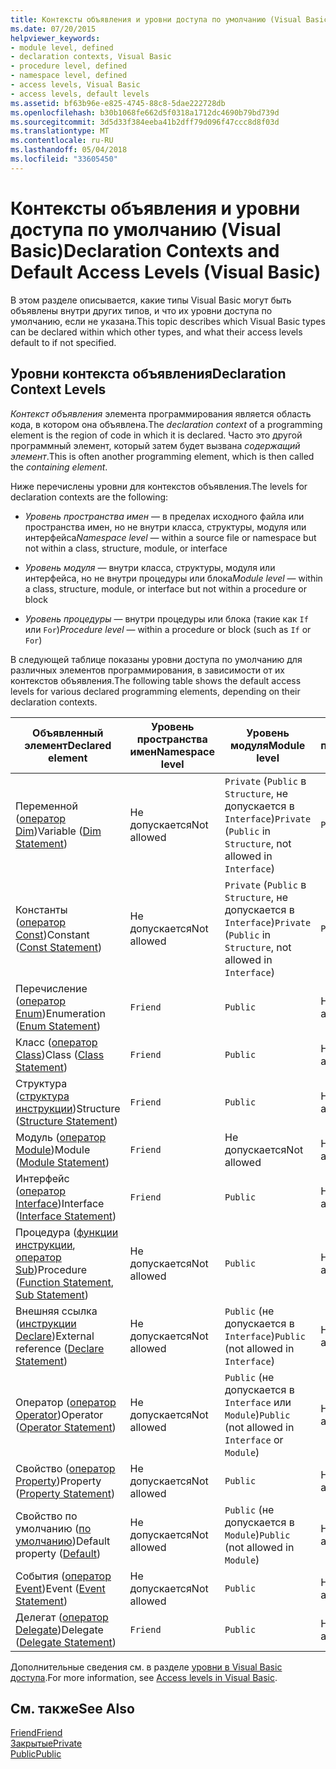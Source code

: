 ```yaml
---
title: Контексты объявления и уровни доступа по умолчанию (Visual Basic)
ms.date: 07/20/2015
helpviewer_keywords:
- module level, defined
- declaration contexts, Visual Basic
- procedure level, defined
- namespace level, defined
- access levels, Visual Basic
- access levels, default levels
ms.assetid: bf63b96e-e825-4745-88c8-5dae222728db
ms.openlocfilehash: b30b1068fe662d5f0318a1712dc4690b79bd739d
ms.sourcegitcommit: 3d5d33f384eeba41b2dff79d096f47ccc8d8f03d
ms.translationtype: MT
ms.contentlocale: ru-RU
ms.lasthandoff: 05/04/2018
ms.locfileid: "33605450"
---
```

# <a name="declaration-contexts-and-default-access-levels-visual-basic"></a><span data-ttu-id="6b5e6-102">Контексты объявления и уровни доступа по умолчанию (Visual Basic)</span><span class="sxs-lookup"><span data-stu-id="6b5e6-102">Declaration Contexts and Default Access Levels (Visual Basic)</span></span>
<span data-ttu-id="6b5e6-103">В этом разделе описывается, какие типы Visual Basic могут быть объявлены внутри других типов, и что их уровни доступа по умолчанию, если не указана.</span><span class="sxs-lookup"><span data-stu-id="6b5e6-103">This topic describes which Visual Basic types can be declared within which other types, and what their access levels default to if not specified.</span></span>  
  
## <a name="declaration-context-levels"></a><span data-ttu-id="6b5e6-104">Уровни контекста объявления</span><span class="sxs-lookup"><span data-stu-id="6b5e6-104">Declaration Context Levels</span></span>  
 <span data-ttu-id="6b5e6-105">*Контекст объявления* элемента программирования является область кода, в котором она объявлена.</span><span class="sxs-lookup"><span data-stu-id="6b5e6-105">The *declaration context* of a programming element is the region of code in which it is declared.</span></span> <span data-ttu-id="6b5e6-106">Часто это другой программный элемент, который затем будет вызвана *содержащий элемент*.</span><span class="sxs-lookup"><span data-stu-id="6b5e6-106">This is often another programming element, which is then called the *containing element*.</span></span>  
  
 <span data-ttu-id="6b5e6-107">Ниже перечислены уровни для контекстов объявления.</span><span class="sxs-lookup"><span data-stu-id="6b5e6-107">The levels for declaration contexts are the following:</span></span>  
  
-   <span data-ttu-id="6b5e6-108">*Уровень пространства имен* — в пределах исходного файла или пространства имен, но не внутри класса, структуры, модуля или интерфейса</span><span class="sxs-lookup"><span data-stu-id="6b5e6-108">*Namespace level* — within a source file or namespace but not within a class, structure, module, or interface</span></span>  
  
-   <span data-ttu-id="6b5e6-109">*Уровень модуля* — внутри класса, структуры, модуля или интерфейса, но не внутри процедуры или блока</span><span class="sxs-lookup"><span data-stu-id="6b5e6-109">*Module level* — within a class, structure, module, or interface but not within a procedure or block</span></span>  
  
-   <span data-ttu-id="6b5e6-110">*Уровень процедуры* — внутри процедуры или блока (такие как `If` или `For`)</span><span class="sxs-lookup"><span data-stu-id="6b5e6-110">*Procedure level* — within a procedure or block (such as `If` or `For`)</span></span>  
  
 <span data-ttu-id="6b5e6-111">В следующей таблице показаны уровни доступа по умолчанию для различных элементов программирования, в зависимости от их контекстов объявления.</span><span class="sxs-lookup"><span data-stu-id="6b5e6-111">The following table shows the default access levels for various declared programming elements, depending on their declaration contexts.</span></span>  
  
|<span data-ttu-id="6b5e6-112">Объявленный элемент</span><span class="sxs-lookup"><span data-stu-id="6b5e6-112">Declared element</span></span>|<span data-ttu-id="6b5e6-113">Уровень пространства имен</span><span class="sxs-lookup"><span data-stu-id="6b5e6-113">Namespace level</span></span>|<span data-ttu-id="6b5e6-114">Уровень модуля</span><span class="sxs-lookup"><span data-stu-id="6b5e6-114">Module level</span></span>|<span data-ttu-id="6b5e6-115">Уровень процедуры</span><span class="sxs-lookup"><span data-stu-id="6b5e6-115">Procedure level</span></span>|  
|----------------------|---------------------|------------------|---------------------|  
|<span data-ttu-id="6b5e6-116">Переменной ([оператор Dim](../../../visual-basic/language-reference/statements/dim-statement.md))</span><span class="sxs-lookup"><span data-stu-id="6b5e6-116">Variable ([Dim Statement](../../../visual-basic/language-reference/statements/dim-statement.md))</span></span>|<span data-ttu-id="6b5e6-117">Не допускается</span><span class="sxs-lookup"><span data-stu-id="6b5e6-117">Not allowed</span></span>|<span data-ttu-id="6b5e6-118">`Private` (`Public` в `Structure`, не допускается в `Interface`)</span><span class="sxs-lookup"><span data-stu-id="6b5e6-118">`Private` (`Public` in `Structure`, not allowed in `Interface`)</span></span>|`Public`|  
|<span data-ttu-id="6b5e6-119">Константы ([оператор Const](../../../visual-basic/language-reference/statements/const-statement.md))</span><span class="sxs-lookup"><span data-stu-id="6b5e6-119">Constant ([Const Statement](../../../visual-basic/language-reference/statements/const-statement.md))</span></span>|<span data-ttu-id="6b5e6-120">Не допускается</span><span class="sxs-lookup"><span data-stu-id="6b5e6-120">Not allowed</span></span>|<span data-ttu-id="6b5e6-121">`Private` (`Public` в `Structure`, не допускается в `Interface`)</span><span class="sxs-lookup"><span data-stu-id="6b5e6-121">`Private` (`Public` in `Structure`, not allowed in `Interface`)</span></span>|`Public`|  
|<span data-ttu-id="6b5e6-122">Перечисление ([оператор Enum](../../../visual-basic/language-reference/statements/enum-statement.md))</span><span class="sxs-lookup"><span data-stu-id="6b5e6-122">Enumeration ([Enum Statement](../../../visual-basic/language-reference/statements/enum-statement.md))</span></span>|`Friend`|`Public`|<span data-ttu-id="6b5e6-123">Не допускается</span><span class="sxs-lookup"><span data-stu-id="6b5e6-123">Not allowed</span></span>|  
|<span data-ttu-id="6b5e6-124">Класс ([оператор Class](../../../visual-basic/language-reference/statements/class-statement.md))</span><span class="sxs-lookup"><span data-stu-id="6b5e6-124">Class ([Class Statement](../../../visual-basic/language-reference/statements/class-statement.md))</span></span>|`Friend`|`Public`|<span data-ttu-id="6b5e6-125">Не допускается</span><span class="sxs-lookup"><span data-stu-id="6b5e6-125">Not allowed</span></span>|  
|<span data-ttu-id="6b5e6-126">Структура ([структура инструкции](../../../visual-basic/language-reference/statements/structure-statement.md))</span><span class="sxs-lookup"><span data-stu-id="6b5e6-126">Structure ([Structure Statement](../../../visual-basic/language-reference/statements/structure-statement.md))</span></span>|`Friend`|`Public`|<span data-ttu-id="6b5e6-127">Не допускается</span><span class="sxs-lookup"><span data-stu-id="6b5e6-127">Not allowed</span></span>|  
|<span data-ttu-id="6b5e6-128">Модуль ([оператор Module](../../../visual-basic/language-reference/statements/module-statement.md))</span><span class="sxs-lookup"><span data-stu-id="6b5e6-128">Module ([Module Statement](../../../visual-basic/language-reference/statements/module-statement.md))</span></span>|`Friend`|<span data-ttu-id="6b5e6-129">Не допускается</span><span class="sxs-lookup"><span data-stu-id="6b5e6-129">Not allowed</span></span>|<span data-ttu-id="6b5e6-130">Не допускается</span><span class="sxs-lookup"><span data-stu-id="6b5e6-130">Not allowed</span></span>|  
|<span data-ttu-id="6b5e6-131">Интерфейс ([оператор Interface](../../../visual-basic/language-reference/statements/interface-statement.md))</span><span class="sxs-lookup"><span data-stu-id="6b5e6-131">Interface ([Interface Statement](../../../visual-basic/language-reference/statements/interface-statement.md))</span></span>|`Friend`|`Public`|<span data-ttu-id="6b5e6-132">Не допускается</span><span class="sxs-lookup"><span data-stu-id="6b5e6-132">Not allowed</span></span>|  
|<span data-ttu-id="6b5e6-133">Процедура ([функции инструкции](../../../visual-basic/language-reference/statements/function-statement.md), [оператор Sub](../../../visual-basic/language-reference/statements/sub-statement.md))</span><span class="sxs-lookup"><span data-stu-id="6b5e6-133">Procedure ([Function Statement](../../../visual-basic/language-reference/statements/function-statement.md), [Sub Statement](../../../visual-basic/language-reference/statements/sub-statement.md))</span></span>|<span data-ttu-id="6b5e6-134">Не допускается</span><span class="sxs-lookup"><span data-stu-id="6b5e6-134">Not allowed</span></span>|`Public`|<span data-ttu-id="6b5e6-135">Не допускается</span><span class="sxs-lookup"><span data-stu-id="6b5e6-135">Not allowed</span></span>|  
|<span data-ttu-id="6b5e6-136">Внешняя ссылка ([инструкции Declare](../../../visual-basic/language-reference/statements/declare-statement.md))</span><span class="sxs-lookup"><span data-stu-id="6b5e6-136">External reference ([Declare Statement](../../../visual-basic/language-reference/statements/declare-statement.md))</span></span>|<span data-ttu-id="6b5e6-137">Не допускается</span><span class="sxs-lookup"><span data-stu-id="6b5e6-137">Not allowed</span></span>|<span data-ttu-id="6b5e6-138">`Public` (не допускается в `Interface`)</span><span class="sxs-lookup"><span data-stu-id="6b5e6-138">`Public` (not allowed in `Interface`)</span></span>|<span data-ttu-id="6b5e6-139">Не допускается</span><span class="sxs-lookup"><span data-stu-id="6b5e6-139">Not allowed</span></span>|  
|<span data-ttu-id="6b5e6-140">Оператор ([оператор Operator](../../../visual-basic/language-reference/statements/operator-statement.md))</span><span class="sxs-lookup"><span data-stu-id="6b5e6-140">Operator ([Operator Statement](../../../visual-basic/language-reference/statements/operator-statement.md))</span></span>|<span data-ttu-id="6b5e6-141">Не допускается</span><span class="sxs-lookup"><span data-stu-id="6b5e6-141">Not allowed</span></span>|<span data-ttu-id="6b5e6-142">`Public` (не допускается в `Interface` или `Module`)</span><span class="sxs-lookup"><span data-stu-id="6b5e6-142">`Public` (not allowed in `Interface` or `Module`)</span></span>|<span data-ttu-id="6b5e6-143">Не допускается</span><span class="sxs-lookup"><span data-stu-id="6b5e6-143">Not allowed</span></span>|  
|<span data-ttu-id="6b5e6-144">Свойство ([оператор Property](../../../visual-basic/language-reference/statements/property-statement.md))</span><span class="sxs-lookup"><span data-stu-id="6b5e6-144">Property ([Property Statement](../../../visual-basic/language-reference/statements/property-statement.md))</span></span>|<span data-ttu-id="6b5e6-145">Не допускается</span><span class="sxs-lookup"><span data-stu-id="6b5e6-145">Not allowed</span></span>|`Public`|<span data-ttu-id="6b5e6-146">Не допускается</span><span class="sxs-lookup"><span data-stu-id="6b5e6-146">Not allowed</span></span>|  
|<span data-ttu-id="6b5e6-147">Свойство по умолчанию ([по умолчанию](../../../visual-basic/language-reference/modifiers/default.md))</span><span class="sxs-lookup"><span data-stu-id="6b5e6-147">Default property ([Default](../../../visual-basic/language-reference/modifiers/default.md))</span></span>|<span data-ttu-id="6b5e6-148">Не допускается</span><span class="sxs-lookup"><span data-stu-id="6b5e6-148">Not allowed</span></span>|<span data-ttu-id="6b5e6-149">`Public` (не допускается в `Module`)</span><span class="sxs-lookup"><span data-stu-id="6b5e6-149">`Public` (not allowed in `Module`)</span></span>|<span data-ttu-id="6b5e6-150">Не допускается</span><span class="sxs-lookup"><span data-stu-id="6b5e6-150">Not allowed</span></span>|  
|<span data-ttu-id="6b5e6-151">События ([оператор Event](../../../visual-basic/language-reference/statements/event-statement.md))</span><span class="sxs-lookup"><span data-stu-id="6b5e6-151">Event ([Event Statement](../../../visual-basic/language-reference/statements/event-statement.md))</span></span>|<span data-ttu-id="6b5e6-152">Не допускается</span><span class="sxs-lookup"><span data-stu-id="6b5e6-152">Not allowed</span></span>|`Public`|<span data-ttu-id="6b5e6-153">Не допускается</span><span class="sxs-lookup"><span data-stu-id="6b5e6-153">Not allowed</span></span>|  
|<span data-ttu-id="6b5e6-154">Делегат ([оператор Delegate](../../../visual-basic/language-reference/statements/delegate-statement.md))</span><span class="sxs-lookup"><span data-stu-id="6b5e6-154">Delegate ([Delegate Statement](../../../visual-basic/language-reference/statements/delegate-statement.md))</span></span>|`Friend`|`Public`|<span data-ttu-id="6b5e6-155">Не допускается</span><span class="sxs-lookup"><span data-stu-id="6b5e6-155">Not allowed</span></span>|  
  
 <span data-ttu-id="6b5e6-156">Дополнительные сведения см. в разделе [уровни в Visual Basic доступа](../../../visual-basic/programming-guide/language-features/declared-elements/access-levels.md).</span><span class="sxs-lookup"><span data-stu-id="6b5e6-156">For more information, see [Access levels in Visual Basic](../../../visual-basic/programming-guide/language-features/declared-elements/access-levels.md).</span></span>  
  
## <a name="see-also"></a><span data-ttu-id="6b5e6-157">См. также</span><span class="sxs-lookup"><span data-stu-id="6b5e6-157">See Also</span></span>  
 [<span data-ttu-id="6b5e6-158">Friend</span><span class="sxs-lookup"><span data-stu-id="6b5e6-158">Friend</span></span>](../../../visual-basic/language-reference/modifiers/friend.md)  
 [<span data-ttu-id="6b5e6-159">Закрытые</span><span class="sxs-lookup"><span data-stu-id="6b5e6-159">Private</span></span>](../../../visual-basic/language-reference/modifiers/private.md)  
 [<span data-ttu-id="6b5e6-160">Public</span><span class="sxs-lookup"><span data-stu-id="6b5e6-160">Public</span></span>](../../../visual-basic/language-reference/modifiers/public.md)
